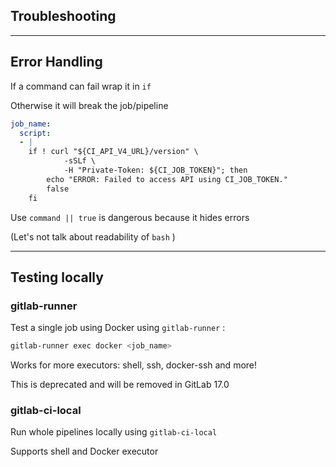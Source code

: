<!-- .slide: id="gitlab_troubleshooting" class="vertical-center" -->

<i class="fa-duotone fa-bug fa-8x fa-duotone-colors" style="float: right; color: grey;"></i>

## Troubleshooting

---

## Error Handling

If a command can fail wrap it in `if`

Otherwise it will break the job/pipeline

```yaml
job_name:
  script:
  - |
    if ! curl "${CI_API_V4_URL}/version" \
            -sSLf \
            -H "Private-Token: ${CI_JOB_TOKEN}"; then
        echo "ERROR: Failed to access API using CI_JOB_TOKEN."
        false
    fi
```

Use `command || true` is dangerous because it hides errors

(Let's not talk about readability of `bash` <i class="fa-duotone fa-face-sad-cry"></i>)

---

## Testing locally

### gitlab-runner

Test a single job using Docker using `gitlab-runner` [](https://gitlab.com/gitlab-org/gitlab-runner):

```bash
gitlab-runner exec docker <job_name>
```

Works for more executors: shell, ssh, docker-ssh and more!

<i class="fa-duotone fa-triangle-exclamation"></i> This is deprecated and will be removed in GitLab 17.0 [](https://docs.gitlab.com/ee/update/deprecations.html#the-gitlab-runner-exec-command-is-deprecated)

### gitlab-ci-local

Run whole pipelines locally using `gitlab-ci-local` [](https://github.com/firecow/gitlab-ci-local)

Supports shell and Docker executor
